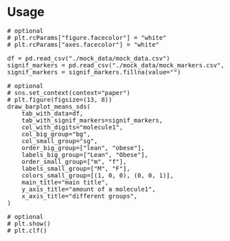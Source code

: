 # Usage

<pre>
# optional
# plt.rcParams["figure.facecolor"] = "white"
# plt.rcParams["axes.facecolor"] = "white"

df = pd.read_csv("./mock_data/mock_data.csv")
signif_markers = pd.read_csv("./mock_data/mock_markers.csv", index_col=0)
signif_markers = signif_markers.fillna(value="")

# optional
# sns.set_context(context="paper")
# plt.figure(figsize=(13, 8))
draw_barplot_means_sds(
    tab_with_data=df,
    tab_with_signif_markers=signif_markers,
    col_with_digits="molecule1",
    col_big_group="bg",
    col_small_group="sg",
    order_big_group=["lean", "obese"],
    labels_big_group=["Lean", "Obese"],
    order_small_group=["m", "f"],
    labels_small_group=["M", "F"],
    colors_small_group=[(1, 0, 0), (0, 0, 1)],
    main_title="main title",
    y_axis_title="amount of a molecule1",
    x_axis_title="different groups",
)

# optional
# plt.show()
# plt.clf()
</pre>
